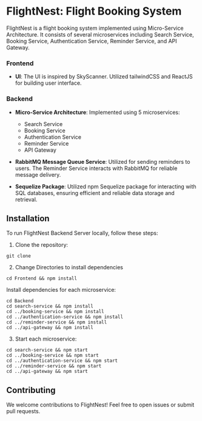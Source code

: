 # FlightNest: Flight Booking System

FlightNest is a flight booking system implemented using Micro-Service Architecture. It consists of several microservices including Search Service, Booking Service, Authentication Service, Reminder Service, and API Gateway.

### Frontend

- **UI**: The UI is inspired by SkyScanner. Utilized tailwindCSS and ReactJS for building user interface.

### Backend

- **Micro-Service Architecture**: Implemented using 5 microservices:

  - Search Service
  - Booking Service
  - Authentication Service
  - Reminder Service
  - API Gateway


- **RabbitMQ Message Queue Service**: Utilized for sending reminders to users. The Reminder Service interacts with RabbitMQ for reliable message delivery.

- **Sequelize Package**: Utilized npm Sequelize package for interacting with SQL databases, ensuring efficient and reliable data storage and retrieval.

## Installation

To run FlightNest Backend Server locally, follow these steps:

1. Clone the repository:

```
git clone
```

2. Change Directories to install dependencies

```
cd Frontend && npm install

```

Install dependencies for each microservice:

```
cd Backend
cd search-service && npm install
cd ../booking-service && npm install
cd ../authentication-service && npm install
cd ../reminder-service && npm install
cd ../api-gateway && npm install
```

3. Start each microservice:

```
cd search-service && npm start
cd ../booking-service && npm start
cd ../authentication-service && npm start
cd ../reminder-service && npm start
cd ../api-gateway && npm start
```

## Contributing

We welcome contributions to FlightNest! Feel free to open issues or submit pull requests.
